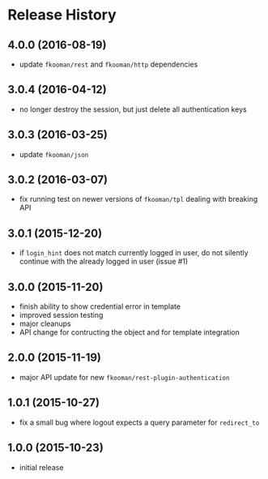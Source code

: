 # Release History

## 4.0.0 (2016-08-19)
- update `fkooman/rest` and `fkooman/http` dependencies

## 3.0.4 (2016-04-12)
- no longer destroy the session, but just delete all authentication 
  keys

## 3.0.3 (2016-03-25)
- update `fkooman/json`

## 3.0.2 (2016-03-07)
- fix running test on newer versions of `fkooman/tpl` dealing with 
  breaking API

## 3.0.1 (2015-12-20)
- if `login_hint` does not match currently logged in user, do not silently
  continue with the already logged in user (issue #1)

## 3.0.0 (2015-11-20)
- finish ability to show credential error in template
- improved session testing
- major cleanups
- API change for contructing the object and for template integration

## 2.0.0 (2015-11-19)
- major API update for new `fkooman/rest-plugin-authentication`

## 1.0.1 (2015-10-27)
- fix a small bug where logout expects a query parameter for `redirect_to`

## 1.0.0 (2015-10-23)
- initial release
